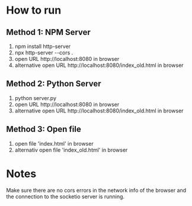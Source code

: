 # How to run

## Method 1: NPM Server
1. npm install http-server
2. npx http-server --cors .
3. open URL http://localhost:8080 in browser
4. alternative open URL http://localhost:8080/index_old.html in browser

## Method 2: Python Server
1. python server.py
2. open URL http://localhost:8080 in browser
3. alternative open URL http://localhost:8080/index_old.html in browser

## Method 3: Open file
1. open file 'index.html' in browser
2. alternativ open file 'index_old.html' in browser

# Notes
Make sure there are no cors errors in the network info of the browser and the connection to the socketio server is running.